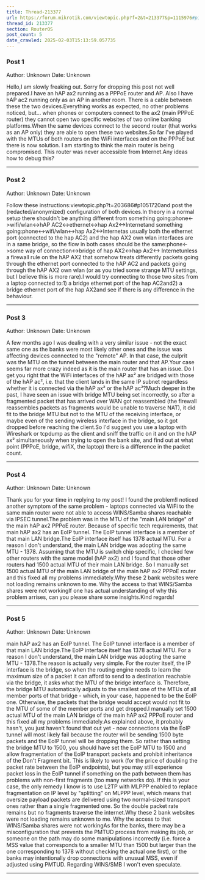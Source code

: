 ```yaml
---
title: Thread-213377
url: https://forum.mikrotik.com/viewtopic.php?f=2&t=213377&p=1115976#p1115976
thread_id: 213377
section: RouterOS
post_count: 5
date_crawled: 2025-02-03T15:13:59.057735
---
```


### Post 1
Author: Unknown
Date: Unknown

Hello,I am slowly freaking out. Sorry for dropping this post not well prepared.I have an hAP ax2 running as a PPPoE router and AP. Also I have hAP ac2 running only as an AP in another room. There is a cable between these the two devices.Everything works as expected, no other problems noticed, but... when phones or computers connect to the ax2 (main PPPoE router) they cannot open two specific websites of two online banking platforms.When the same devices connect to the second router (that works as an AP only) they are able to open these two websites.So far I've played with the MTUs of both routers on the WiFi interfaces and on the PPPoE but there is now solution. I am starting to think the main router is being compromised. This router was never accessible from Internet.Any ideas how to debug this?

---
### Post 2
Author: Unknown
Date: Unknown

Follow these instructions:viewtopic.php?t=203686#p1051720and post the (redacted/anonymized) configuration of both devices.In theory in a normal setup there shouldn't be anything different from something going:phone<->wifi/wlan<->hAP AC2<->ethernet<->hap Ax2<->Internetand something going:phone<->wifi/wlan<->hap Ax2<->Internetas usually both the ethernet port (connected to the hap AC2) and the hap AX2 own wlan interfaces are in a same bridge, so the flow in both cases should be the same:phone<->some way of connection<->bridge of hap AX2<->hap Ax2<-> Internetunless a firewall rule on the hAP AX2 that somehow treats differently packets going through the ethernet port connected to the hAP AC2 and packets going through the hAP AX2 own wlan (or as you tried some strange MTU settings, but I believe this is more rare).I would try connecting to those two sites from a laptop connected to:1) a bridge ethernet port of the hap AC2and2) a bridge ethernet port of the hap AX2and see if there is any difference in the behaviour.

---
### Post 3
Author: Unknown
Date: Unknown

A few months ago I was dealing with a very similar issue - not the exact same one as the banks were most likely other ones and the issue was affecting devices connected to the "remote" AP. In that case, the culprit was the MTU on the tunnel between the main router and that AP.Your case seems far more crazy indeed as it is the main router that has an issue. Do I get you right that the WiFi interfaces of the hAP ax² are bridged with those of the hAP ac², i.e. that the client lands in the same IP subnet regardless whether it is connected via the hAP ax² or the hAP ac²?Much deeper in the past, I have seen an issue with bridge MTU being set incorrectly, so after a fragmented packet that has arrived over WAN got reassembled (the firewall reassembles packets as fragments would be unable to traverse NAT), it did fit to the bridge MTU but not to the MTU of the receiving interface, or maybe even of the sending wireless interface in the bridge, so it got dropped before reaching the client.So I'd suggest you use a laptop with Wireshark or tcpdump as the client and sniff the traffic on it and on the hAP ax² simultaneously when trying to open the bank site, and find out at what point (PPPoE, bridge, wifiX, the laptop) there is a difference in the packet count.

---
### Post 4
Author: Unknown
Date: Unknown

Thank you for your time in replying to my post! I found the problem!I noticed another symptom of the same problem - laptops connected via WiFi to the same main router were not able to access WINS/Samba shares reachable via IPSEC tunnel.The problem was in the MTU of the "main LAN bridge" of the main hAP ax2 PPPoE router. Because of specific tech requirements, that main hAP ax2 has an EoIP tunnel. The EoIP tunnel interface is a member of that main LAN bridge.The EoIP interface itself has 1378 actual MTU. For a reason I don't understand, the main LAN bridge was adopting the same MTU - 1378. Assuming that the MTU is switch chip specific, I checked few other routers with the same model (hAP ax2) and I found that those other routers had 1500 actual MTU of their main LAN bridge. So I manually set 1500 actual MTU of the main LAN bridge of the main hAP ax2 PPPoE router and this fixed all my problems immediately.Why these 2 bank websites were not loading remains unknown to me. Why the access to that WINS/Samba shares were not workingIf one has actual understanding of why this problem arrises, can you please share some insights.Kind regards!

---
### Post 5
Author: Unknown
Date: Unknown

main hAP ax2 has an EoIP tunnel. The EoIP tunnel interface is a member of that main LAN bridge.The EoIP interface itself has 1378 actual MTU. For a reason I don't understand, the main LAN bridge was adopting the same MTU - 1378.The reason is actually very simple. For the router itself, the IP interface is the bridge, so when the routing engine needs to learn the maximum size of a packet it can afford to send to a destination reachable via the bridge, it asks what the MTU of the bridge interface is. Therefore, the bridge MTU automatically adjusts to the smallest one of the MTUs of all member ports of that bridge - which, in your case, happened to be the EoIP one. Otherwise, the packets that the bridge would accept would not fit to the MTU of some of the member ports and get dropped.I manually set 1500 actual MTU of the main LAN bridge of the main hAP ax2 PPPoE router and this fixed all my problems immediately.As explained above, it probably hasn't, you just haven't found that out yet - now connections via the EoIP tunnel will most likely fail because the router will be sending 1500 byte packets and the EoIP tunnel will be dropping them. So rather than setting the bridge MTU to 1500, you should have set the EoIP MTU to 1500 and allow fragmentation of the EoIP transport packets and prohibit inheritance of the Don't Fragment bit. This is likely to work (for the price of doubling the packet rate between the EoIP endpoints), but you may still experience packet loss in the EoIP tunnel if something on the path between them has problems with non-first fragments (too many networks do). If this is your case, the only remedy I know is to use L2TP with MLPPP enabled to replace fragmentation on IP level by "splitting" on MLPPP level, which means that oversize payload packets are delivered using two normal-sized transport ones rather than a single fragmented one. So the double packet rate remains but no fragments traverse the internet.Why these 2 bank websites were not loading remains unknown to me. Why the access to that WINS/Samba shares were not workingAs for the banks, there may be a misconfiguration that prevents the PMTUD process from making its job, or someone on the path may do some manipulations incorrectly (i.e. force a MSS value that corresponds to a smaller MTU than 1500 but larger than the one corresponding to 1378 without checking the actual one first), or the banks may intentionally drop connections with unusual MSS, even if adjusted using PMTUD. Regarding WINS/SMB I won't even speculate.

---

